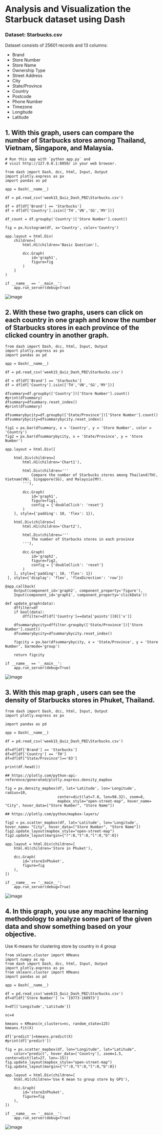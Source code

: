 # Analysis and Visualization the Starbuck dataset using Dash

### Dataset: Starbucks.csv
Dataset consists of 25601 records and 13 columns:
- Brand
- Store Number
- Store Name
- Ownership Type
- Street Address
- City
- State/Province
- Country
- Postcode
- Phone Number
- Timezone
- Longitude
- Latitude


## 1. With this graph, users can compare the number of Starbucks stores among Thailand, Vietnam, Singapore, and Malaysia.
```
# Run this app with `python app.py` and
# visit http://127.0.0.1:8050/ in your web browser.

from dash import Dash, dcc, html, Input, Output
import plotly.express as px
import pandas as pd

app = Dash(__name__)

df = pd.read_csv('week15_Quiz_Dash_PBI\Starbucks.csv')

df = df[df['Brand'] == 'Starbucks']
df = df[df['Country'].isin(['TH','VN','SG','MY'])]

df_count = df.groupby('Country')['Store Number'].count()

fig = px.histogram(df, x='Country', color='Country')

app.layout = html.Div(
    children=[
        html.H1(children='Basic Question'),

        dcc.Graph(
            id='graph1',
            figure=fig
        )
    ]
)

if __name__ == '__main__':
    app.run_server(debug=True)
```

![image](https://user-images.githubusercontent.com/85028821/219960816-0797163f-8e5d-4660-bc2a-f12bcd88bab7.png)

## 2. With these two graphs, users can click on each country in one graph and know the number of Starbucks stores in each province of the clicked country in another graph.

```
from dash import Dash, dcc, html, Input, Output
import plotly.express as px
import pandas as pd

app = Dash(__name__)

df = pd.read_csv('week15_Quiz_Dash_PBI\Starbucks.csv')

df = df[df['Brand'] == 'Starbucks']
df = df[df['Country'].isin(['TH','VN','SG','MY'])]

dfsummary=df.groupby(['Country'])['Store Number'].count()
#print(dfsummary)
dfsummary=dfsummary.reset_index()
#print(dfsummary)

dfsummarybycity=df.groupby(['State/Province'])['Store Number'].count()
dfsummarybycity=dfsummarybycity.reset_index()

fig1 = px.bar(dfsummary, x = 'Country', y = 'Store Number', color = 'Country')
fig2 = px.bar(dfsummarybycity, x = 'State/Province', y = 'Store Number')

app.layout = html.Div([ 

    html.Div(children=[
        html.H1(children='Chart1'),

        html.Div(children='''
            Compare the number of Starbucks stores among Thailand(TH), Vietnam(VN), Singapore(SG), and Malaysia(MY).
        '''),

        dcc.Graph(
            id='graph1',
            figure=fig1,
            config = {'doubleClick': 'reset'}
        )
    ], style={'padding': 10, 'flex': 1}),

    html.Div(children=[
        html.H1(children='Chart2'),

        html.Div(children='''
            The number of Starbucks stores in each province
        '''),

        dcc.Graph(
            id='graph2',
            figure=fig2,
            config = {'doubleClick': 'reset'}
        )
    ], style={'padding': 10, 'flex': 1})
 ], style={'display': 'flex', 'flexDirection': 'row'})

@app.callback(
    Output(component_id='graph2', component_property='figure'),
    Input(component_id='graph1', component_property='clickData'))

def update_graph(data):
    dffilter=df
    if bool(data):
        dffilter=df[df['Country']==data['points'][0]['x']]

    dfsummarybycity=dffilter.groupby(['State/Province'])['Store Number'].count()
    dfsummarybycity=dfsummarybycity.reset_index()

    figcity = px.bar(dfsummarybycity, x = 'State/Province', y = 'Store Number', barmode='group')

    return figcity

if __name__ == '__main__':
    app.run_server(debug=True)
```

![image](https://user-images.githubusercontent.com/85028821/219960961-02ab69ef-7954-4186-86b1-5c4320575e68.png)


## 3. With this map graph , users can see the density of Starbucks stores in Phuket, Thailand.

```
from dash import Dash, dcc, html, Input, Output
import plotly.express as px

import pandas as pd

app = Dash(__name__)

df = pd.read_csv('week15_Quiz_Dash_PBI\Starbucks.csv')

df=df[df['Brand'] == 'Starbucks']
df=df[df['Country'] == 'TH']
df=df[df["State/Province"]=='83']

print(df.head())

## https://plotly.com/python-api-reference/generated/plotly.express.density_mapbox

fig = px.density_mapbox(df, lat='Latitude', lon='Longitude', radius=10,
                        center=dict(lat=7.8, lon=98.32), zoom=8,
                        mapbox_style="open-street-map", hover_name= "City", hover_data=["Store Number", "Store Name"])

## https://plotly.com/python/mapbox-layers/

fig2 = px.scatter_mapbox(df, lat='Latitude', lon='Longitude', hover_name= "City", hover_data=["Store Number", "Store Name"])
fig2.update_layout(mapbox_style="open-street-map")
fig2.update_layout(margin={"r":0,"t":0,"l":0,"b":0})

app.layout = html.Div(children=[
    html.H1(children='Store in Phuket'),

    dcc.Graph(
        id='storeInPhuket',
        figure=fig
    ),
])

if __name__ == '__main__':
    app.run_server(debug=True)
```

![image](https://user-images.githubusercontent.com/85028821/219961080-7c71adb6-5c59-48bc-ad28-dd5dd272a721.png)


## 4. In this graph, you use any machine learning methodology to analyze some part of the given data and show something based on your objective.
Use K-means for clustering store by country in 4 group

```
from sklearn.cluster import KMeans
import numpy as np
from dash import Dash, dcc, html, Input, Output
import plotly.express as px
from sklearn.cluster import KMeans
import pandas as pd

app = Dash(__name__)

df = pd.read_csv('week15_Quiz_Dash_PBI\Starbucks.csv')
df=df[df['Store Number'] != '19773-160973']

X=df[['Longitude','Latitude']]

nc=4

kmeans = KMeans(n_clusters=nc, random_state=125)
kmeans.fit(X)

df['predict']=kmeans.predict(X)
#print(df['predict'])

fig = px.scatter_mapbox(df, lon="Longitude", lat="Latitude", 
    color="predict", hover_data=['Country'], zoom=1.5, center=dict(lat=27, lon=-15))
fig.update_layout(mapbox_style="open-street-map")
fig.update_layout(margin={"r":0,"t":0,"l":0,"b":0})

app.layout = html.Div(children=[
    html.H1(children='Use K mean to group store by GPS'),
 
    dcc.Graph(
        id='storeInPhuket',
        figure=fig
    ),
])

if __name__ == '__main__':
    app.run_server(debug=True)
```

![image](https://user-images.githubusercontent.com/85028821/219961291-dde57916-cf26-406d-b954-82b3a4e146e8.png)

